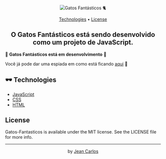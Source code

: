 <p align="center">
  <img src="https://simp5.jpg.church/Gatos_Fantasticos_.png" alt="Gatos Fantásticos 🐈" border="0">
</p>

<p align="center">
  <a href="#-technologies">Technologies</a> •
  <a href="#license">License</a> 
</p>

<h2 align="center"> O Gatos Fantásticos está sendo desenvolvido como um projeto de JavaScript. </h2>

🚧 **Gatos Fantásticos está em desenvolvimento** 🚧
<p>Você já pode dar uma espiada em como está ficando <a href="https://je-carlos.github.io/projeto-Gatos-Fantasticos/">aqui</a> 👀</p>

## 🕶 Technologies
- [JavaScript](https://www.javascript.com/)
- [CSS](https://developer.mozilla.org/pt-BR/docs/Web/CSS)
- [HTML](https://developer.mozilla.org/pt-BR/docs/Web/HTML)

## License
<p>Gatos-Fantasticos is available under the MIT license. See the LICENSE file for more info.</p>

---

<p align="center">
  by <a href="https://www.linkedin.com/in/jean-carlos-berg/">Jean Carlos</a>
</p>

